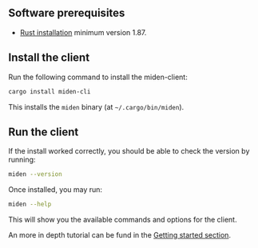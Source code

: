 ## Software prerequisites

- [Rust installation](https://www.rust-lang.org/tools/install) minimum version 1.87.

## Install the client

Run the following command to install the miden-client:

```sh
cargo install miden-cli
```

This installs the `miden` binary (at `~/.cargo/bin/miden`).

## Run the client

If the install worked correctly, you should be able to check the version by running:

```sh
miden --version
```

Once installed, you may run:
```sh
miden --help
```

This will show you the available commands and options for the client.

An more in depth tutorial can be fund in the [Getting started section](./get-started/prerequisites.md).
